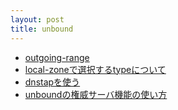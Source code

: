 ```yaml
---
layout: post
title: unbound
---
```


- [outgoing-range](./outgoing-range)
- [local-zoneで選択するtypeについて](./local-zone-type)
- [dnstapを使う](./dnstap)
- [unboundの権威サーバ機能の使い方](./auth-zone)
